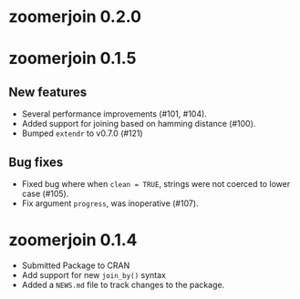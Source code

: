 # zoomerjoin 0.2.0

# zoomerjoin 0.1.5

## New features

* Several performance improvements (#101, #104).
* Added support for joining based on hamming distance (#100).
* Bumped `extendr` to v0.7.0 (#121)

## Bug fixes

* Fixed bug where when `clean = TRUE`, strings were not coerced to lower case (#105).
* Fix argument `progress`, was inoperative (#107).

# zoomerjoin 0.1.4

* Submitted Package to CRAN
* Add support for new `join_by()` syntax
* Added a `NEWS.md` file to track changes to the package.
